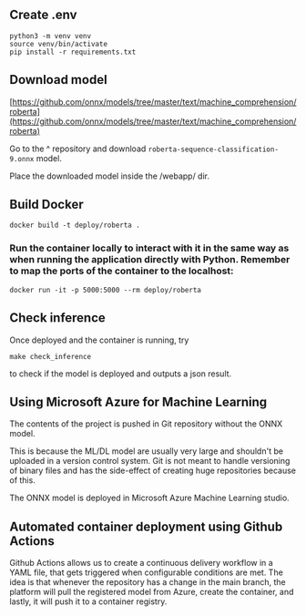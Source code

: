 ## Create .env

```terminal
python3 -m venv venv
source venv/bin/activate
pip install -r requirements.txt
```

## Download model

[https://github.com/onnx/models/tree/master/text/machine_comprehension/roberta](https://github.com/onnx/models/tree/master/text/machine_comprehension/roberta)

Go to the ^ repository and download `roberta-sequence-classification-9.onnx` model.

Place the downloaded model inside the /webapp/ dir.

## Build Docker

`docker build -t deploy/roberta .`

### Run the container locally to interact with it in the same way as when running the application directly with Python. Remember to map the ports of the container to the localhost:

`docker run -it -p 5000:5000 --rm deploy/roberta`

## Check inference

Once deployed and the container is running, try

```terminal
make check_inference
```

to check if the model is deployed and outputs a json result.

## Using Microsoft Azure for Machine Learning
The contents of the project is pushed in Git repository without the ONNX model.

This is because the ML/DL model are usually very large and shouldn't be uploaded in a version control system. Git is not meant to handle versioning of binary files and has the side-effect of creating huge repositories because of this.

The ONNX model is deployed in Microsoft Azure Machine Learning studio.

## Automated container deployment using Github Actions
Github Actions allows us to create a continuous delivery workflow in a YAML file, that gets triggered when configurable conditions are met. The idea is that whenever the repository has a change in the main branch, the platform will pull the registered model from Azure, create the container, and lastly, it will push it to a container registry.

